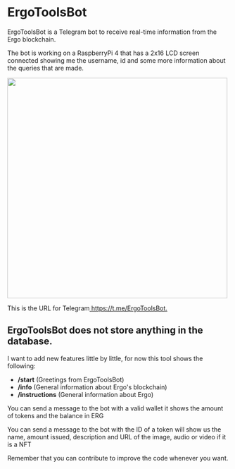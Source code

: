 <h1>ErgoToolsBot</h1>
<p>ErgoToolsBot is a Telegram bot to receive real-time information from the Ergo blockchain.</p>
<p>The bot is working on a RaspberryPi 4 that has a 2x16 LCD screen connected showing me the username, id and some more information about the queries that are made.</p>

<img src="https://ergotokens.org/ErgoToolsBot.jpeg" width="500" />

<p>This is the URL for Telegram<a href="https://t.me/ErgoToolsBot" title="ErgoToolsBot Telegram"> https://t.me/ErgoToolsBot.</a></p>

<h2>ErgoToolsBot does not store anything in the database.</h2>
<p>I want to add new features little by little, for now this tool shows the following:</p>
  <ul>
    <li><strong>/start</strong> (Greetings from ErgoToolsBot)</li>
    <li><strong>/info</strong> (General information about Ergo's blockchain)</li>
    <li><strong>/instructions</strong> (General information about Ergo)</li>
  </ul>
    
<p>You can send a message to the bot with a valid wallet it shows the amount of tokens and the balance in ERG</p>
<p>You can send a message to the bot with the ID of a token will show us the name, amount issued, description and URL of the image, audio or video if it is a NFT</p>

<p>Remember that you can contribute to improve the code whenever you want.</p>
